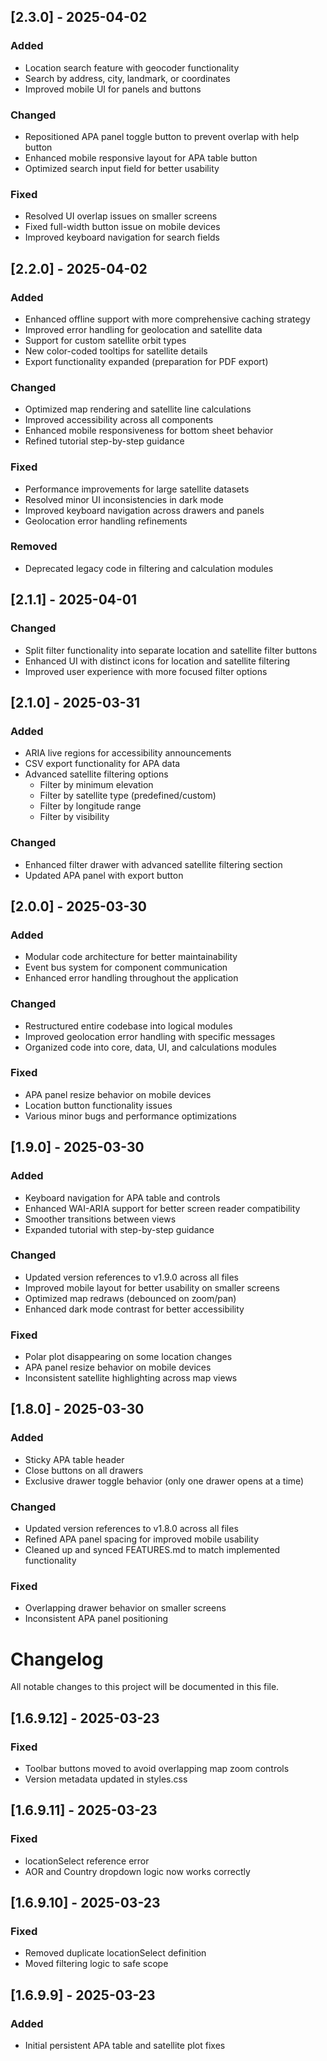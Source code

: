 ## [2.3.0] - 2025-04-02

### Added
- Location search feature with geocoder functionality
- Search by address, city, landmark, or coordinates
- Improved mobile UI for panels and buttons

### Changed
- Repositioned APA panel toggle button to prevent overlap with help button
- Enhanced mobile responsive layout for APA table button
- Optimized search input field for better usability

### Fixed
- Resolved UI overlap issues on smaller screens
- Fixed full-width button issue on mobile devices
- Improved keyboard navigation for search fields

## [2.2.0] - 2025-04-02

### Added
- Enhanced offline support with more comprehensive caching strategy
- Improved error handling for geolocation and satellite data
- Support for custom satellite orbit types
- New color-coded tooltips for satellite details
- Export functionality expanded (preparation for PDF export)

### Changed
- Optimized map rendering and satellite line calculations
- Improved accessibility across all components
- Enhanced mobile responsiveness for bottom sheet behavior
- Refined tutorial step-by-step guidance

### Fixed
- Performance improvements for large satellite datasets
- Resolved minor UI inconsistencies in dark mode
- Improved keyboard navigation across drawers and panels
- Geolocation error handling refinements

### Removed
- Deprecated legacy code in filtering and calculation modules

## [2.1.1] - 2025-04-01

### Changed
- Split filter functionality into separate location and satellite filter buttons
- Enhanced UI with distinct icons for location and satellite filtering
- Improved user experience with more focused filter options

## [2.1.0] - 2025-03-31

### Added
- ARIA live regions for accessibility announcements
- CSV export functionality for APA data
- Advanced satellite filtering options
  - Filter by minimum elevation
  - Filter by satellite type (predefined/custom)
  - Filter by longitude range
  - Filter by visibility
  
### Changed
- Enhanced filter drawer with advanced satellite filtering section
- Updated APA panel with export button

## [2.0.0] - 2025-03-30

### Added
- Modular code architecture for better maintainability
- Event bus system for component communication
- Enhanced error handling throughout the application

### Changed
- Restructured entire codebase into logical modules
- Improved geolocation error handling with specific messages
- Organized code into core, data, UI, and calculations modules

### Fixed
- APA panel resize behavior on mobile devices
- Location button functionality issues
- Various minor bugs and performance optimizations

## [1.9.0] - 2025-03-30

### Added
- Keyboard navigation for APA table and controls
- Enhanced WAI-ARIA support for better screen reader compatibility
- Smoother transitions between views
- Expanded tutorial with step-by-step guidance

### Changed
- Updated version references to v1.9.0 across all files
- Improved mobile layout for better usability on smaller screens
- Optimized map redraws (debounced on zoom/pan)
- Enhanced dark mode contrast for better accessibility

### Fixed
- Polar plot disappearing on some location changes
- APA panel resize behavior on mobile devices
- Inconsistent satellite highlighting across map views

## [1.8.0] - 2025-03-30

### Added
- Sticky APA table header
- Close buttons on all drawers
- Exclusive drawer toggle behavior (only one drawer opens at a time)

### Changed
- Updated version references to v1.8.0 across all files
- Refined APA panel spacing for improved mobile usability
- Cleaned up and synced FEATURES.md to match implemented functionality

### Fixed
- Overlapping drawer behavior on smaller screens
- Inconsistent APA panel positioning

# Changelog

All notable changes to this project will be documented in this file.

## [1.6.9.12] - 2025-03-23
### Fixed
- Toolbar buttons moved to avoid overlapping map zoom controls
- Version metadata updated in styles.css

## [1.6.9.11] - 2025-03-23
### Fixed
- locationSelect reference error
- AOR and Country dropdown logic now works correctly

## [1.6.9.10] - 2025-03-23
### Fixed
- Removed duplicate locationSelect definition
- Moved filtering logic to safe scope

## [1.6.9.9] - 2025-03-23
### Added
- Initial persistent APA table and satellite plot fixes

